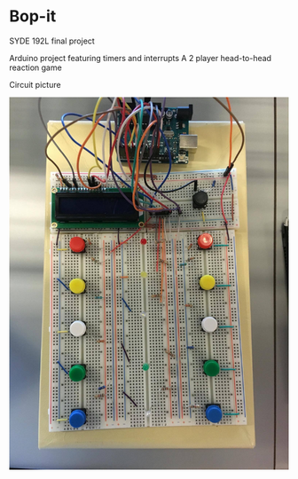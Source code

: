 # Bop-it

SYDE 192L final project

Arduino project featuring timers and interrupts
A 2 player head-to-head reaction game

Circuit picture


![alt tag](https://raw.githubusercontent.com/samyuyitung/bop-it/master/circuit%20picture.jpg)
